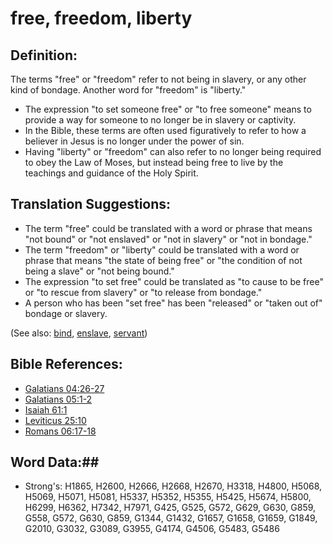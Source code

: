 # free, freedom, liberty #

## Definition: ##

The terms "free" or "freedom" refer to not being in slavery, or any other kind of bondage. Another word for "freedom" is "liberty."

* The expression "to set someone free" or "to free someone" means to provide a way for someone to no longer be in slavery or captivity.
* In the Bible, these terms are often used figuratively to refer to how a believer in Jesus is no longer under the power of sin.
* Having "liberty" or "freedom" can also refer to no longer being required to obey the Law of Moses, but instead being free to live by the teachings and guidance of the Holy Spirit.

## Translation Suggestions: ##

* The term "free" could be translated with a word or phrase that means "not bound" or "not enslaved" or "not in slavery" or "not in bondage."
* The term "freedom" or "liberty" could be translated with a word or phrase that means "the state of being free" or "the condition of not being a slave" or "not being bound."
* The expression "to set free" could be translated as "to cause to be free" or "to rescue from slavery" or "to release from bondage."
* A person who has been "set free" has been "released" or "taken out of" bondage or slavery.

(See also: [bind](../kt/bond.md), [enslave](../kt/enslave.md), [servant](../other/servant.md))

## Bible References: ##

* [Galatians 04:26-27](rc://en/tn/help/gal/04/26)
* [Galatians 05:1-2](rc://en/tn/help/gal/05/01)
* [Isaiah 61:1](rc://en/tn/help/isa/61/01)
* [Leviticus 25:10](rc://en/tn/help/lev/25/10)
* [Romans 06:17-18](rc://en/tn/help/rom/06/17)

## Word Data:##

* Strong's: H1865, H2600, H2666, H2668, H2670, H3318, H4800, H5068, H5069, H5071, H5081, H5337, H5352, H5355, H5425, H5674, H5800, H6299, H6362, H7342, H7971, G425, G525, G572, G629, G630, G859, G558, G572, G630, G859, G1344, G1432, G1657, G1658, G1659, G1849, G2010, G3032, G3089, G3955, G4174, G4506, G5483, G5486

